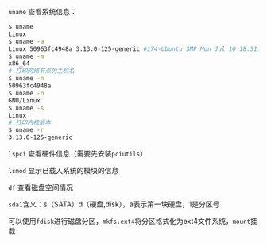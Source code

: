 `uname` 查看系统信息：

``` Bash
$ uname
Linux
$ uname -a
Linux 50963fc4948a 3.13.0-125-generic #174-Ubuntu SMP Mon Jul 10 18:51:24 UTC 2017 x86_64 x86_64 x86_64 GNU/Linux
$ uname -m
x86_64
# 打印网络节点的主机名
$ uname -n
50963fc4948a
$ uname -o
GNU/Linux
$ uname -s
Linux
# 打印内核版本
$ uname -r
3.13.0-125-generic
```

`lspci` 查看硬件信息（需要先安装`pciutils`）

`lsmod` 显示已载入系统的模块的信息

`df` 查看磁盘空间情况

`sda1`含义：s（SATA）d（硬盘,disk），a表示第一块硬盘，1是分区号

可以使用`fdisk`进行磁盘分区，`mkfs.ext4`将分区格式化为ext4文件系统，`mount`挂载


